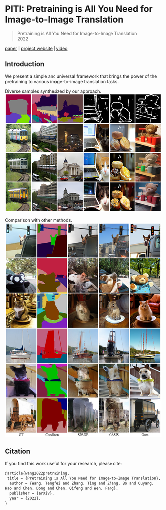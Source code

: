 # PITI: Pretraining is All You Need for Image-to-Image Translation 
> Pretraining is All You Need for Image-to-Image Translation    
> 2022
 

[paper](https://arxiv.org/abs/2205.12952) | [project website](https://tengfei-wang.github.io/PITI/index.html) | [video]()

## Introduction
We present a simple and universal framework that brings the power of the pretraining to various
image-to-image translation tasks.  

Diverse samples synthesized by our approach.   
<img src="figure/diverse.jpg" height="380px"/>   

Comparison with other methods.   
<img src="figure/1.jpg" height="690px"/>


## Citation
If you find this work useful for your research, please cite:

``` 
@article{wang2022pretraining,
 title = {Pretraining is All You Need for Image-to-Image Translation},
  author = {Wang, Tengfei and Zhang, Ting and Zhang, Bo and Ouyang, Hao and Chen, Dong and Chen, Qifeng and Wen, Fang},
  publisher = {arXiv},
  year = {2022},
}
```
